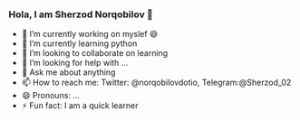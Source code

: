 ### Hola, I am Sherzod Norqobilov 👋



- 🔭 I’m currently working on myslef 😄
- 🌱 I’m currently learning python
- 👯 I’m looking to collaborate on learning 
- 🤔 I’m looking for help with ...
- 💬 Ask me about anything 
- 📫 How to reach me: Twitter: @norqobilovdotio, Telegram:@Sherzod_02
- 😄 Pronouns: ...
- ⚡ Fun fact: I am a quick learner


